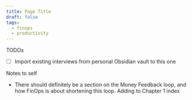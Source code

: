```yaml
---
title: Page Title
draft: false
tags:
  - finops
  - productivity
---
```

TODOs
- [ ] Import existing interviews from personal Obsidian vault to this one

Notes to self
- There should definitely be a section on the Money Feedback loop, and how FinOps is about shortening this loop. Adding to Chapter 1 index
